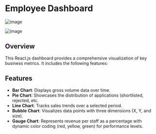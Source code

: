 # Employee Dashboard

![image](https://github.com/user-attachments/assets/3de75248-7f92-4d38-980a-5e62ed29f743)


![image](https://github.com/user-attachments/assets/db96c4d9-bfa5-400d-b1dc-bfa844b3d1dc)





## Overview
This React.js dashboard provides a comprehensive visualization of key business metrics. It includes the following features:

## Features
- **Bar Chart**: Displays gross volume data over time.
- **Pie Chart**: Showcases the distribution of applications (shortlisted, rejected, etc.
- **Line Chart**: Tracks sales trends over a selected period.
- **Bubble Chart**: Visualizes data points with three dimensions (X, Y, and size).
- **Gauge Chart**: Represents revenue per staff as a percentage with dynamic color coding (red, yellow, green) for performance levels.
  
